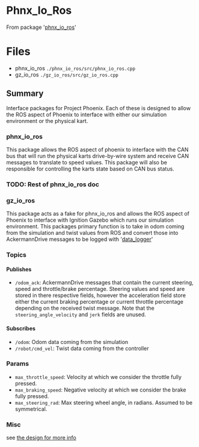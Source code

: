# Phnx_Io_Ros

From package '[phnx_io_ros](https://github.com/ISC-Project-Phoenix/phnx_io_ros)'

# Files

- phnx_io_ros `./phnx_io_ros/src/phnx_io_ros.cpp`
- gz_io_ros `./gz_io_ros/src/gz_io_ros.cpp`

## Summary

Interface packages for Project Phoenix. Each of these is designed to allow the ROS aspect of Phoenix to interface with
either our simulation environment or the physical kart.

### phnx_io_ros

This package allows the ROS aspect of phoenix to interface with the CAN bus that will run the physical karts
drive-by-wire
system and receive CAN messages to translate to speed values. This package will also be responsible for controlling the
karts state based on CAN bus status.

### TODO: Rest of phnx_io_ros doc

### gz_io_ros

This package acts as a fake for phnx_io_ros and allows the ROS aspect of Phoenix to interface with Ignition Gazebo which
runs our simulation environment. This packages primary function is to take in odom coming from the simulation and twist
values from ROS and convert those into AckermannDrive messages to be logged
with '[data_logger](https://github.com/ISC-Project-Phoenix/data_logger)'

### Topics

#### Publishes

- `/odom_ack`: AckermannDrive messages that contain the current steering, speed and throttle/brake percentage. Steering
  values and speed are stored in there respective fields, however the acceleration field store either the current
  braking
  percentage or current throttle percentage depending on the received twist message. Note that
  the `steering_angle_velocity`
  and `jerk` fields are unused.

#### Subscribes

- `/odom`: Odom data coming from the simulation
- `/robot/cmd_vel`: Twist data coming from the controller

### Params

- `max_throttle_speed`: Velocity at which we consider the throttle fully pressed.
- `max_braking_speed`: Negative velocity at which we consider the brake fully pressed.
- `max_steering_rad`:  Max steering wheel angle, in radians. Assumed to be symmetrical.

### Misc

see [the design for more info](https://github.com/ISC-Project-Phoenix/design/blob/main/software/ros/gz_io_ros.md) 